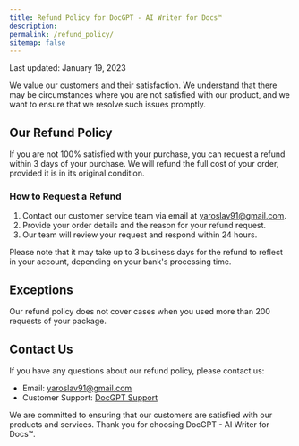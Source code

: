 ```yaml
---
title: Refund Policy for DocGPT - AI Writer for Docs™
description: 
permalink: /refund_policy/
sitemap: false
---
```


Last updated: January 19, 2023

We value our customers and their satisfaction. We understand that there may be circumstances where you are not satisfied with our product, and we want to ensure that we resolve such issues promptly.

## Our Refund Policy

If you are not 100% satisfied with your purchase, you can request a refund within 3 days of your purchase. We will refund the full cost of your order, provided it is in its original condition.

### How to Request a Refund

1. Contact our customer service team via email at yaroslav91@gmail.com.
2. Provide your order details and the reason for your refund request.
3. Our team will review your request and respond within 24 hours.

Please note that it may take up to 3 business days for the refund to reflect in your account, depending on your bank's processing time.

## Exceptions

Our refund policy does not cover cases when you used more than 200 requests of your package.

## Contact Us

If you have any questions about our refund policy, please contact us:

* Email: yaroslav91@gmail.com
* Customer Support: [DocGPT Support](https://docgpt.ai/)

We are committed to ensuring that our customers are satisfied with our products and services. Thank you for choosing DocGPT - AI Writer for Docs™.

